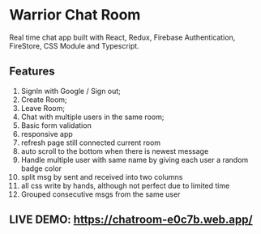 # Warrior Chat Room

Real time chat app built with React, Redux, Firebase Authentication, FireStore, CSS Module and Typescript.

## Features

1. SignIn with Google / Sign out;
2. Create Room;
3. Leave Room;
4. Chat with multiple users in the same room;
5. Basic form validation
6. responsive app
7. refresh page still connected current room
8. auto scroll to the bottom when there is newest message
9. Handle multiple user with same name by giving each user a random badge color
10. split msg by sent and received into two columns
11. all css write by hands, although not perfect due to limited time
12. Grouped consecutive msgs from the same user

## LIVE DEMO: https://chatroom-e0c7b.web.app/


